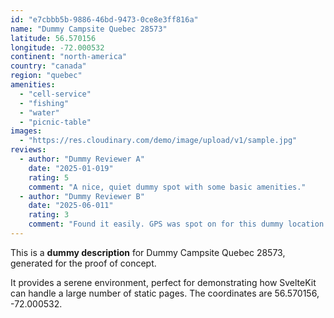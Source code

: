```yaml
---
id: "e7cbbb5b-9886-46bd-9473-0ce8e3ff816a"
name: "Dummy Campsite Quebec 28573"
latitude: 56.570156
longitude: -72.000532
continent: "north-america"
country: "canada"
region: "quebec"
amenities:
  - "cell-service"
  - "fishing"
  - "water"
  - "picnic-table"
images:
  - "https://res.cloudinary.com/demo/image/upload/v1/sample.jpg"
reviews:
  - author: "Dummy Reviewer A"
    date: "2025-01-019"
    rating: 5
    comment: "A nice, quiet dummy spot with some basic amenities."
  - author: "Dummy Reviewer B"
    date: "2025-06-011"
    rating: 3
    comment: "Found it easily. GPS was spot on for this dummy location."
---
```


This is a **dummy description** for Dummy Campsite Quebec 28573, generated for the proof of concept.

It provides a serene environment, perfect for demonstrating how SvelteKit can handle a large number of static pages. The coordinates are 56.570156, -72.000532.
